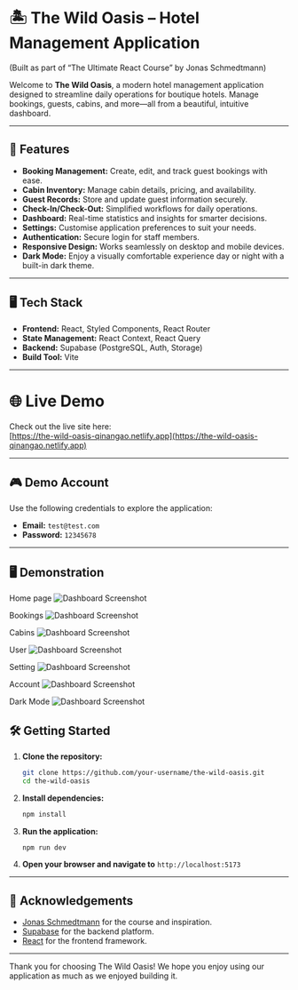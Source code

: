 # 🏝️ The Wild Oasis – Hotel Management Application

(Built as part of “The Ultimate React Course” by Jonas Schmedtmann)

Welcome to **The Wild Oasis**, a modern hotel management application designed to streamline daily operations for boutique hotels. Manage bookings, guests, cabins, and more—all from a beautiful, intuitive dashboard.

---

## 🚀 Features

- **Booking Management:** Create, edit, and track guest bookings with ease.
- **Cabin Inventory:** Manage cabin details, pricing, and availability.
- **Guest Records:** Store and update guest information securely.
- **Check-In/Check-Out:** Simplified workflows for daily operations.
- **Dashboard:** Real-time statistics and insights for smarter decisions.
- **Settings:** Customise application preferences to suit your needs.
- **Authentication:** Secure login for staff members.
- **Responsive Design:** Works seamlessly on desktop and mobile devices.
- **Dark Mode:** Enjoy a visually comfortable experience day or night with a built-in dark theme.

---

## 🖥️ Tech Stack

- **Frontend:** React, Styled Components, React Router
- **State Management:** React Context, React Query
- **Backend:** Supabase (PostgreSQL, Auth, Storage)
- **Build Tool:** Vite

---

# 🌐 Live Demo

Check out the live site here:  
[https://the-wild-oasis-qinangao.netlify.app](https://the-wild-oasis-qinangao.netlify.app)

---

## 🎮 Demo Account

Use the following credentials to explore the application:

- **Email:** `test@test.com`
- **Password:** `12345678`

---

## 🖥️ Demonstration

Home page
![Dashboard Screenshot](assets/Home.PNG)

Bookings
![Dashboard Screenshot](assets/Booking.PNG)

Cabins
![Dashboard Screenshot](assets/Cabins.PNG)

User
![Dashboard Screenshot](assets/User.PNG)

Setting
![Dashboard Screenshot](assets/Setting.PNG)

Account
![Dashboard Screenshot](assets/Account.PNG)

Dark Mode
![Dashboard Screenshot](assets/Darkmode.PNG)

## 🛠️ Getting Started

1. **Clone the repository:**
   ```sh
   git clone https://github.com/your-username/the-wild-oasis.git
   cd the-wild-oasis
   ```
2. **Install dependencies:**
   ```sh
   npm install
   ```
3. **Run the application:**
   ```sh
   npm run dev
   ```
4. **Open your browser and navigate to** `http://localhost:5173`

---

## 🙏 Acknowledgements

- [Jonas Schmedtmann](https://codingheroes.io/) for the course and inspiration.
- [Supabase](https://supabase.com/) for the backend platform.
- [React](https://react.dev/) for the frontend framework.

---

Thank you for choosing The Wild Oasis! We hope you enjoy using our application as much as we enjoyed building it.

```

```
